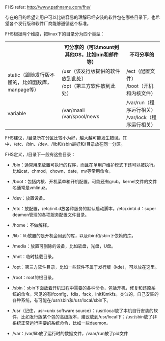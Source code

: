 FHS refer: http://www.pathname.com/fhs/

存在的目的希望让用户可以比较容易的理解已经安装的软件包在哪些目录下，也希望各个发行版和软件厂商能够遵循这个标准。

FHS根据两个维度，把linux下的目录分为四个类型：

<table>
    <tr>
        <th></th>
        <th>可分享的（可以mount到其他OS，比如bin和邮件等）</th>
        <th> 不可分享的</th>
    </tr>
    <tr>
        <td>static（跟随发行版不懂的，比如函数库，manpage等）</td>
        <td>/usr（该发行版提供的软件放到此处）<br/>/opt（第三方软件放到此处）</td>
        <td>/ect（配置文件）<br/>/boot（开机和内核文件）</td>
    </tr>
    <tr>
        <td>variable</td>
        <td>/var/maail<br/>/var/spool/news</td>
        <td>/var/run（程序运行相关）<br/>/var/lock（程序运行相关） </td>
    </tr>
</table>
 
FHS建议，/目录所在分区比较小为好，越大越可能发生错误。其中，/etc、/bin、/dev、/lib和/sbin最好和/目录放在同一分区。

FHS定义，/目录下一般有这些目录：

* /bin：通常用来放置可执行的程序，而且在单用户维护模式下还可以被执行。比如cat，chmod，chown，date，mv等常用命令。

* /boot：包括内核、开机菜单和开机配置。可能还有grub。kernel文件的文件名通常是vmlinuz。
 
* /dev：放置设备。

* /etc：放配置，/etc/init.d放各种服务的默认启动脚本，/etc/xintd.d：super deamon管理的各项服务配置文件目录。

* /home：不做解释。

* /lib：lib放置的是开机会用到的库，以及/bin和/sbin下依赖的库。

* /media：放置可删除的设备，比如软盘，光盘，U盘。

* /mnt：临时挂载目录。

* /opt：第三方软件目录，比如一些软件不属于发行版（kde），可以放在这里。

* /root：root的根目录。

* /sbin：sbin下面放着开机过程中需要的各种命令，包括开机，修复和还原系统的命令。常见的有ifconfig，fdis，fsck，init和mkfs。类似的，自己安装的各种系统，有可能在/usr/sbin和/usr/local/sbin下。

* /usr（记住，usr=unix software source）：/usr/local放了本机自行安装的软件，比如发行版某个包的高级版本，建议放到/usr/local下；/usr/sbin放了非系统正常运行需要的系统命令，比如一些daemon。

* /var：/var/lib放了运行时的数据文件，/vaar/run放了pid文件
